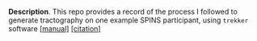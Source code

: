 __Description__. This repo provides a record of the process I followed to generate tractography on one example SPINS participant, using `trekker` software [[manual]](https://dmritrekker.github.io/manual/trekker.html) [[citation]](https://www.ismrm.org/19/program_files/O60.htm)
